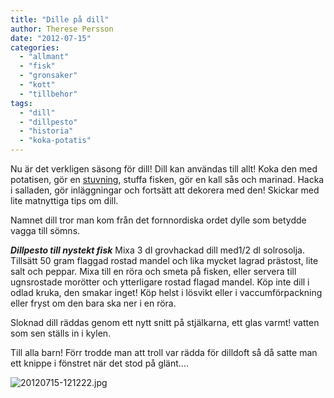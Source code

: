 ```yaml
---
title: "Dille på dill"
author: Therese Persson
date: "2012-07-15"
categories: 
  - "allmant"
  - "fisk"
  - "gronsaker"
  - "kott"
  - "tillbehor"
tags: 
  - "dill"
  - "dillpesto"
  - "historia"
  - "koka-potatis"
---
```


Nu är det verkligen säsong för dill! Dill kan användas till allt! Koka den med potatisen, gör en [stuvning](/posts/dillstuvad-potatis-lax/), stuffa fisken, gör en kall sås och marinad. Hacka i salladen, gör inläggningar och fortsätt att dekorera med den! Skickar med lite matnyttiga tips om dill.

Namnet dill tror man kom från det fornnordiska ordet dylle som betydde vagga till sömns.

**_Dillpesto till nystekt fisk_** Mixa 3 dl grovhackad dill med1/2 dl solrosolja. Tillsätt 50 gram flaggad rostad mandel och lika mycket lagrad prästost, lite salt och peppar. Mixa till en röra och smeta på fisken, eller servera till ugnsrostade morötter och ytterligare rostad flagad mandel. Köp inte dill i odlad kruka, den smakar inget! Köp helst i lösvikt eller i vaccumförpackning eller fryst om den bara ska ner i en röra.

Sloknad dill räddas genom ett nytt snitt på stjälkarna, ett glas varmt! vatten som sen ställs in i kylen.

Till alla barn! Förr trodde man att troll var rädda för dilldoft så då satte man ett knippe i fönstret när det stod på glänt....

![20120715-121222.jpg](/static/img/20120715-121222.jpg)
